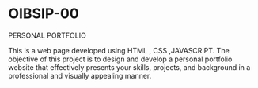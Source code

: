 # OIBSIP-00

PERSONAL PORTFOLIO

This is a web page developed using HTML , CSS ,JAVASCRIPT. The objective of this project is to design and develop a personal portfolio website that effectively presents your skills, projects, and background in a professional and visually appealing manner.
